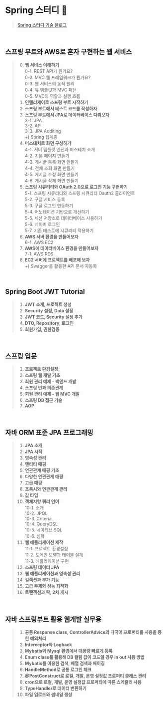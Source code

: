 # Spring 스터디 🌱
> [Spring 스터디 기술 블로그](https://gaga-kim.tistory.com/category/STUDY/Spring)

<br/>

## 스프링 부트와 AWS로 혼자 구현하는 웹 서비스
> 0. **웹 서비스 이해하기**<br/>
0-1. REST API가 뭔가요?<br/>
0-2. MVC 웹 프레임워크가 뭔가요?<br/>
0-3. 웹 서비스의 동작 원리<br/>
0-4. 뷰 템플릿과 MVC 패턴<br/>
0-5. MVC의 역할과 실행 흐름<br/>
> 1. **인텔리제이로 스프링 부트 시작하기**<br/>
> 2. **스프링 부트에서 테스트 코드를 작성하자**<br/>
> 3. **스프링 부트에서 JPA로 데이터베이스 다뤄보자**<br/>
3-1. JPA<br/>
3-2. API<br/>
3-3. JPA Auditing<br/>
+) Spring 웹계층<br/>
> 4. **머스테치로 화면 구성하기**<br/>
4-1. 서버 템플릿 엔진과 머스테치 소개<br/>
4-2. 기본 페이지 만들기<br/>
4-3. 게시글 등록 화면 만들기<br/>
4-4. 전체 조회 화면 만들기<br/>
4-5. 게시글 수정 화면 만들기<br/>
4-6. 게시글 삭제 화면 만들기<br/>
> 5. **스프링 시큐리티와 OAuth 2.0으로 로그인 기능 구현하기**<br/>
5-1. 스프링 시큐리티와 스프링 시큐리티 Oauth2 클라이언트<br/>
5-2. 구글 서비스 등록<br/>
5-3. 구글 로그인 연동하기<br/>
5-4. 어노테이션 기반으로 개선하기<br/>
5-5. 세션 저장소로 데이터베이스 사용하기<br/>
5-6. 네이버 로그인<br/>
5-7. 기존 테스트에 시큐리티 적용하기<br/> 
> 6. **AWS 서버 환경을 만들어보자**<br/>
6-1. AWS EC2<br/>
> 7. **AWS에 데이터베이스 환경을 만들어보자**<br/>
7-1. AWS RDS<br/>
> 8. **EC2 서버에 프로젝트를 배포해 보자**<br/>
+) Swagger를 활용한 API 문서 자동화
<br/>

## Spring Boot JWT Tutorial
> 1. **JWT 소개, 프로젝트 생성**
> 2. **Security 설정, Data 설정**
> 3. **JWT 코드, Security 설정 추가**
> 4. **DTO, Repository, 로그인**
> 5. **회원가입, 권한검증**
<br/>

## 스프링 입문
> 1. **프로젝트 환경설정**
> 2. **스프링 웹 개발 기초**
> 3. **회원 관리 예제 - 백엔드 개발**
> 4. **스프링 빈과 의존관계**
> 5. **회원 관리 예제 - 웹 MVC 개발**
> 6. **스프링 DB 접근 기술**
> 7. **AOP**
<br/>

## 자바 ORM 표준 JPA 프로그래밍
> 1. **JPA 소개**
> 2. **JPA 시작**
> 3. **영속성 관리**
> 4. **엔티티 매핑**
> 5. **연관관계 매핑 기초**
> 6. **다양한 연관관계 매핑**
> 7. **고급 매핑**
> 8. **프록시와 연관관계 관리**
> 9. **값 타입**
> 10. **객체지향 쿼리 언어**<br/>
10-1. 소개<br/>
10-2. JPQL<br/>
10-3. Criteria<br/>
10-4. QueryDSL<br/>
10-5. 네이티브 SQL<br/>
10-6. 심화<br/>
> 11. **웹 애플리케이션 제작**<br/>
11-1. 프로젝트 환경설정<br/>
11-2. 도메인 모델과 테이블 설계<br/>
11-3. 애플리케이션 구현<br/>
> 12. **스프링 데이터 JPA**
> 13. **웹 애플리케이션과 영속성 관리**
> 14. **컬렉션과 부가 기능**
> 15. **고급 주제와 성능 최적화**
> 16. **트랜잭션과 락, 2차 캐시**
<br/>

## 자바 스프링부트 활용 웹개발 실무용
> 1. **공통 Response class, ControllerAdvice와 다국어 프로퍼티를 사용을 통한 예외처리**
> 2. **Interceptor와 Logback**
> 3. **Mybatis와 Mysql 환경에서 대용량 빠르게 등록**
> 4. **Enum class를 활용해 DB 컬럼 값이 코드일 경우 in out 사용 방법**
> 5. **Mybatis를 이용한 검색, 배열 검색과 페이징**
> 6. **HandleMethod로 공통 로그인 체크**
> 7. **@PostConstruct로 로컬, 개발, 운영 설정값 프로퍼티 클래스 관리**
> 8. **cron으로 로컬, 개발, 운영 설정값 프로퍼티에 따른 스케줄러 사용**
> 9. **TypeHandler로 데이터 변환하기**
> 10. **파일 업로드와 썸네일 생성**
<br/>
